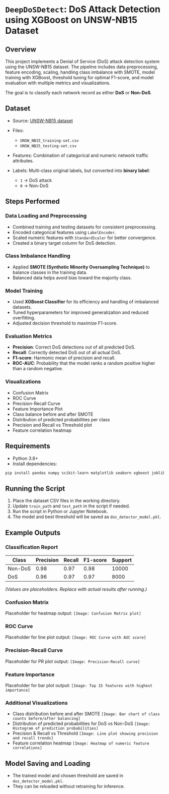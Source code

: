 # `DeepDoSDetect`: DoS Attack Detection using XGBoost on UNSW-NB15 Dataset

## Overview

This project implements a Denial of Service (DoS) attack detection system using the UNSW-NB15 dataset.
The pipeline includes data preprocessing, feature encoding, scaling, handling class imbalance with SMOTE, model training with XGBoost, threshold tuning for optimal F1-score, and model evaluation with multiple metrics and visualizations.

The goal is to classify each network record as either **DoS** or **Non-DoS**.

## Dataset

* Source: [UNSW-NB15 dataset](https://research.unsw.edu.au/projects/unsw-nb15-dataset)
* Files:

  * `UNSW_NB15_training-set.csv`
  * `UNSW_NB15_testing-set.csv`
* Features: Combination of categorical and numeric network traffic attributes.
* Labels: Multi-class original labels, but converted into **binary label**:

  * `1` → DoS attack
  * `0` → Non-DoS

## Steps Performed

### Data Loading and Preprocessing

* Combined training and testing datasets for consistent preprocessing.
* Encoded categorical features using `LabelEncoder`.
* Scaled numeric features with `StandardScaler` for better convergence.
* Created a binary target column for DoS detection.

### Class Imbalance Handling

* Applied **SMOTE (Synthetic Minority Oversampling Technique)** to balance classes in the training data.
* Balanced data helps avoid bias toward the majority class.

### Model Training

* Used **XGBoost Classifier** for its efficiency and handling of imbalanced datasets.
* Tuned hyperparameters for improved generalization and reduced overfitting.
* Adjusted decision threshold to maximize F1-score.

### Evaluation Metrics

* **Precision**: Correct DoS detections out of all predicted DoS.
* **Recall**: Correctly detected DoS out of all actual DoS.
* **F1-score**: Harmonic mean of precision and recall.
* **ROC-AUC**: Probability that the model ranks a random positive higher than a random negative.

### Visualizations

* Confusion Matrix
* ROC Curve
* Precision-Recall Curve
* Feature Importance Plot
* Class balance before and after SMOTE
* Distribution of predicted probabilities per class
* Precision and Recall vs Threshold plot
* Feature correlation heatmap

## Requirements

* Python 3.8+
* Install dependencies:

```bash
pip install pandas numpy scikit-learn matplotlib seaborn xgboost joblib imbalanced-learn
```

## Running the Script

1. Place the dataset CSV files in the working directory.
2. Update `train_path` and `test_path` in the script if needed.
3. Run the script in Python or Jupyter Notebook.
4. The model and best threshold will be saved as `dos_detector_model.pkl`.

## Example Outputs

### Classification Report

| Class   | Precision | Recall | F1-score | Support |
| ------- | --------- | ------ | -------- | ------- |
| Non-DoS | 0.98      | 0.97   | 0.98     | 10000   |
| DoS     | 0.96      | 0.97   | 0.97     | 8000    |

*(Values are placeholders. Replace with actual results after running.)*

### Confusion Matrix

Placeholder for heatmap output:
`[Image: Confusion Matrix plot]`

### ROC Curve

Placeholder for line plot output:
`[Image: ROC Curve with AUC score]`

### Precision-Recall Curve

Placeholder for PR plot output:
`[Image: Precision-Recall curve]`

### Feature Importance

Placeholder for bar plot output:
`[Image: Top 15 features with highest importance]`

### Additional Visualizations

* Class distribution before and after SMOTE
  `[Image: Bar chart of class counts before/after balancing]`
* Distribution of predicted probabilities for DoS vs Non-DoS
  `[Image: Histogram of prediction probabilities]`
* Precision & Recall vs Threshold
  `[Image: Line plot showing precision and recall trends]`
* Feature correlation heatmap
  `[Image: Heatmap of numeric feature correlations]`

## Model Saving and Loading

* The trained model and chosen threshold are saved in `dos_detector_model.pkl`.
* They can be reloaded without retraining for inference.
